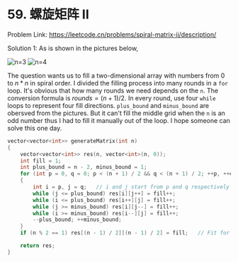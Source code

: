 # 59. 螺旋矩阵 II
Problem Link: https://leetcode.cn/problems/spiral-matrix-ii/description/

Solution 1: As is shown in the pictures below,

![n=3](https://github.com/user-attachments/assets/ccee6a5e-2eeb-4f3a-976b-d04739108082) ![n=4](https://github.com/user-attachments/assets/de900f95-9cec-4b81-97b1-3de49b92ee7d)

The question wants us to fill a two-dimensional array with numbers from 0 to $n * n$ in spiral order. I divided the filling process into many rounds in a `for` loop. It's obvious that how many rounds we need depends on the `n`. The conversion formula is $rounds = (n + 1) / 2$. In every round, use four `while` loops to represent four fill directions. `plus_bound` and `minus_bound` are obersved from the pictures. But it can't fill the middle grid when the `n` is an odd number thus I had to fill it manually out of the loop. I hope someone can solve this one day.
```cpp
vector<vector<int>> generateMatrix(int n)
{
    vector<vector<int>> res(n, vector<int>(n, 0));
    int fill = 1;
    int plus_bound = n - 2, minus_bound = 1;
    for (int p = 0, q = 0; p < (n + 1) / 2 && q < (n + 1) / 2; ++p, ++q)
    {
        int i = p, j = q;   // i and j start from p and q respectively every round.
        while (j <= plus_bound) res[i][j++] = fill++;
        while (i <= plus_bound) res[i++][j] = fill++;
        while (j >= minus_bound) res[i][j--] = fill++;
        while (i >= minus_bound) res[i--][j] = fill++;
        --plus_bound; ++minus_bound;
    }
    if (n % 2 == 1) res[(n - 1) / 2][(n - 1) / 2] = fill;   // Fit for odd n.

    return res;
}
```
